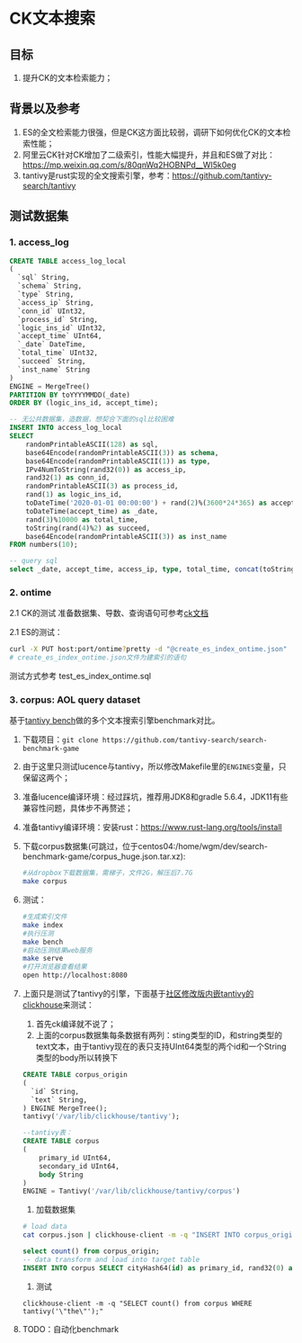 # CK文本搜索
## 目标
1. 提升CK的文本检索能力；

## 背景以及参考
1. ES的全文检索能力很强，但是CK这方面比较弱，调研下如何优化CK的文本检索性能；
1. 阿里云CK针对CK增加了二级索引，性能大幅提升，并且和ES做了对比：https://mp.weixin.qq.com/s/80qnWq2HOBNPd__WI5k0eg
1. tantivy是rust实现的全文搜索引擎，参考：https://github.com/tantivy-search/tantivy

## 测试数据集
### 1. access_log
```sql
CREATE TABLE access_log_local
(
  `sql` String,
  `schema` String,
  `type` String, 
  `access_ip` String, 
  `conn_id` UInt32, 
  `process_id` String, 
  `logic_ins_id` UInt32, 
  `accept_time` UInt64, 
  `_date` DateTime, 
  `total_time` UInt32, 
  `succeed` String, 
  `inst_name` String
) 
ENGINE = MergeTree()
PARTITION BY toYYYYMMDD(_date)
ORDER BY (logic_ins_id, accept_time);

-- 无公共数据集，造数据，想契合下面的sql比较困难
INSERT INTO access_log_local
SELECT
    randomPrintableASCII(128) as sql,
    base64Encode(randomPrintableASCII(3)) as schema,
    base64Encode(randomPrintableASCII(1)) as type,
    IPv4NumToString(rand32(0)) as access_ip,
    rand32(1) as conn_id,
    randomPrintableASCII(3) as process_id,
    rand(1) as logic_ins_id,
    toDateTime('2020-01-01 00:00:00') + rand(2)%(3600*24*365) as accept_time,
    toDateTime(accept_time) as _date,
    rand(3)%10000 as total_time,
    toString(rand(4)%2) as succeed,
    base64Encode(randomPrintableASCII(3)) as inst_name
FROM numbers(10);

-- query sql
select _date, accept_time, access_ip, type, total_time, concat(toString(total_time),'ms') as total_time_ms, sql,schema,succeed,process_id,inst_name from access_log_local where _date >= '2020-12-27 00:38:31' and _date <= '2020-12-28 00:38:31' and logic_ins_id = 502680264 and accept_time <= 1609087111000 and accept_time >= 16090007311000 and positionCaseInsensitive(sql, 'select') > 0 order by accept_time desc limit 50,50;
```

### 2. ontime
2.1 CK的测试
准备数据集、导数、查询语句可参考[ck文档](https://clickhouse.tech/docs/en/getting-started/example-datasets/ontime/)

2.1 ES的测试：
```bash
curl -X PUT host:port/ontime?pretty -d "@create_es_index_ontime.json"
# create_es_index_ontime.json文件为建索引的语句
```
测试方式参考 test_es_index_ontime.sql

### 3. corpus: AOL query dataset
基于[tantivy bench](https://github.com/tantivy-search/search-benchmark-game)做的多个文本搜索引擎benchmark对比。  
1. 下载项目：`git clone https://github.com/tantivy-search/search-benchmark-game`
1. 由于这里只测试lucence与tantivy，所以修改Makefile里的`ENGINES`变量，只保留这两个；
1. 准备lucence编译环境：经过踩坑，推荐用JDK8和gradle 5.6.4，JDK11有些兼容性问题，具体步不再赘述；
1. 准备tantivy编译环境：安装rust：https://www.rust-lang.org/tools/install
1. 下载corpus数据集(可跳过，位于centos04:/home/wgm/dev/search-benchmark-game/corpus_huge.json.tar.xz):
    ```bash
    #从dropbox下载数据集，需梯子，文件2G，解压后7.7G
    make corpus
    ```
1. 测试：
    ```bash
    #生成索引文件
    make index
    #执行压测
    make bench
    #启动压测结果web服务
    make serve
    #打开浏览器查看结果
    open http://localhost:8080
    ```
1. 上面只是测试了tantivy的引擎，下面基于[社区修改版内嵌tantivy的clickhouse](https://github.com/NeowayLabs/ClickHouse/commits/fulltext-21.3)来测试：
    1. 首先ck编译就不说了；
    1. 上面的corpus数据集每条数据有两列：sting类型的ID，和string类型的text文本，由于tantivy现在的表只支持UInt64类型的两个id和一个String类型的body所以转换下
    ```sql
    CREATE TABLE corpus_origin
    (
      `id` String,
      `text` String,
    ) ENGINE MergeTree();
    tantivy('/var/lib/clickhouse/tantivy');

    --tantivy表：
    CREATE TABLE corpus
    (
        primary_id UInt64,
        secondary_id UInt64,
        body String
    )
    ENGINE = Tantivy('/var/lib/clickhouse/tantivy/corpus')
    ```
    1. 加载数据集
    ```bash
    # load data
    cat corpus.json | clickhouse-client -m -q "INSERT INTO corpus_origin FORMART JSONEachRow"
    ```
    ```sql
    select count() from corpus_origin;
    -- data transform and load into target table
    INSERT INTO corpus SELECT cityHash64(id) as primary_id, rand32(0) as secondary_id, text as body from corpus_origin;
    ```
    1. 测试
    ```
    clickhouse-client -m -q "SELECT count() from corpus WHERE tantivy('\"the\"');"
    ```

1. TODO：自动化benchmark
